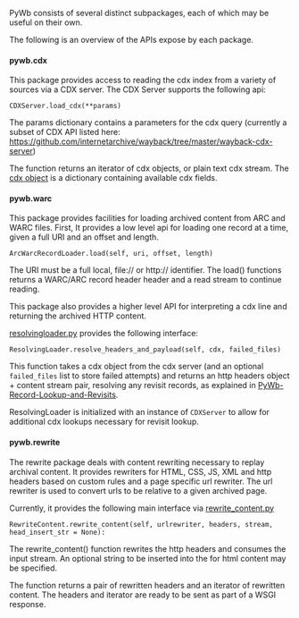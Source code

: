 PyWb consists of several distinct subpackages, each of which may be useful on their own.

The following is an overview of the APIs expose by each package.

#### pywb.cdx

This package provides access to reading the cdx index from a variety of sources via a CDX server.
The CDX Server supports the following api:

`CDXServer.load_cdx(**params)`

The params dictionary contains a parameters for the cdx query
(currently a subset of CDX API listed here:
https://github.com/internetarchive/wayback/tree/master/wayback-cdx-server)

The function returns an iterator of cdx objects, or plain text cdx stream.
The [cdx object][1] is a dictionary containing available cdx fields.


#### pywb.warc

This package provides facilities for loading archived content from ARC and WARC files.
First, It provides a low level api for loading one record at a time, given a full URI and an offset and length.

`ArcWarcRecordLoader.load(self, uri, offset, length)`

The URI must be a full local, file:// or http:// identifier.
The load() functions returns a WARC/ARC record header header and a read stream to continue reading.

This package also provides a higher level API for interpreting a cdx line and returning the archived HTTP content.

[resolvingloader.py][2] provides the following interface:

`ResolvingLoader.resolve_headers_and_payload(self, cdx, failed_files)`

This function takes a cdx object from the cdx server (and an optional `failed_files` list to store failed attempts) and returns an http headers object + content stream pair, resolving any revisit records, as explained in [PyWb-Record-Lookup-and-Revisits](PyWb-Record-Lookup-and-Revisits).

ResolvingLoader is initialized with an instance of `CDXServer` to allow for additional cdx lookups necessary for revisit lookup.


#### pywb.rewrite

The rewrite package deals with content rewriting necessary to replay archival content.
It provides rewriters for HTML, CSS, JS, XML and http headers based on custom rules and a page specific url rewriter. The url rewriter is used to convert urls to be relative to a given archived page.

Currently, it provides the following main interface via [rewrite_content.py][3]

`RewriteContent.rewrite_content(self, urlrewriter, headers, stream, head_insert_str = None):`

The rewrite_content() function rewrites the http headers and consumes the input stream.
An optional string to be inserted into the <head> for html content may be specified.

The function returns a pair of rewritten headers and an iterator of rewritten content.
The headers and iterator are ready to be sent as part of a WSGI response.


[1]: ../blob/master/pywb/cdx/cdxobject.py
[2]: ../blob/master/pywb/warc/resolvingloader.py
[3]: ../blob/master/pywb/rewrite/rewrite_content.py